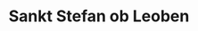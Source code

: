 ---
title: Sankt Stefan ob Leoben
url: /sankt-stefan-ob-leoben/
latitude: 47.32
longitude: 14.976
---